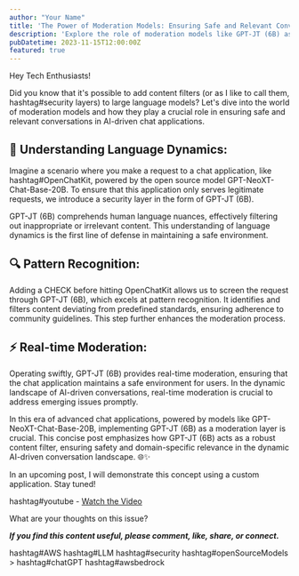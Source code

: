 ```yaml
---
author: "Your Name"
title: 'The Power of Moderation Models: Ensuring Safe and Relevant Conversations'
description: 'Explore the role of moderation models like GPT-JT (6B) as a content filter in securing AI-driven chat applications.'
pubDatetime: 2023-11-15T12:00:00Z
featured: true
---
```


Hey Tech Enthusiasts!

Did you know that it's possible to add content filters (or as I like to call them, hashtag#security layers) to large language models? Let's dive into the world of moderation models and how they play a crucial role in ensuring safe and relevant conversations in AI-driven chat applications.

## 🧠 Understanding Language Dynamics:

Imagine a scenario where you make a request to a chat application, like hashtag#OpenChatKit, powered by the open source model GPT-NeoXT-Chat-Base-20B. To ensure that this application only serves legitimate requests, we introduce a security layer in the form of GPT-JT (6B).

GPT-JT (6B) comprehends human language nuances, effectively filtering out inappropriate or irrelevant content. This understanding of language dynamics is the first line of defense in maintaining a safe environment.

## 🔍 Pattern Recognition:

Adding a CHECK before hitting OpenChatKit allows us to screen the request through GPT-JT (6B), which excels at pattern recognition. It identifies and filters content deviating from predefined standards, ensuring adherence to community guidelines. This step further enhances the moderation process.

## ⚡ Real-time Moderation:

Operating swiftly, GPT-JT (6B) provides real-time moderation, ensuring that the chat application maintains a safe environment for users. In the dynamic landscape of AI-driven conversations, real-time moderation is crucial to address emerging issues promptly.

In this era of advanced chat applications, powered by models like GPT-NeoXT-Chat-Base-20B, implementing GPT-JT (6B) as a moderation layer is crucial. This concise post emphasizes how GPT-JT (6B) acts as a robust content filter, ensuring safety and domain-specific relevance in the dynamic AI-driven conversation landscape. 🌐✨

In an upcoming post, I will demonstrate this concept using a custom application. Stay tuned!

hashtag#youtube - [Watch the Video](https://lnkd.in/dsBfC3uS)

What are your thoughts on this issue?

***If you find this content useful, please comment, like, share, or connect.***

hashtag#AWS hashtag#LLM hashtag#security hashtag#openSourceModels > hashtag#chatGPT hashtag#awsbedrock
